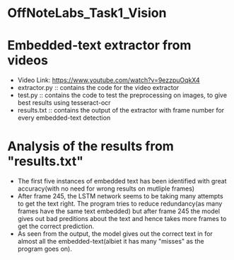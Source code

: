 # OffNoteLabs_Task1_Vision
# Embedded-text extractor from videos
* Video Link: https://www.youtube.com/watch?v=9ezzpuOqkX4
* extractor.py :: contains the code for the video extractor
* test.py :: contains the code to test the preprocessing on images, to give best results using tesseract-ocr
* results.txt :: contains the output of the extractor with frame number for every embedded-text detection

# Analysis of the results from "results.txt"
* The first five instances of embedded text has been identified with great accuracy(with no need for wrong results on mutliple frames) 
* After frame 245, the LSTM network seems to be taking many attempts to get the text right. The program tries to reduce redundancy(as many frames have the same text embedded) but after frame 245 the model gives out bad preditions about the text and hence takes more frames to get the correct prediction.
* As seen from the output, the model gives out the correct text in for almost all the embedded-text(albiet it has many "misses" as the program goes on).
